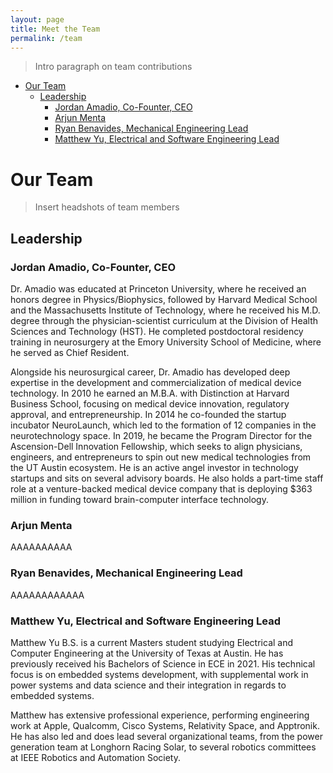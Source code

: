 ```yaml
---
layout: page
title: Meet the Team
permalink: /team
---
```


> Intro paragraph on team contributions

- [Our Team](#our-team)
  - [Leadership](#leadership)
    - [Jordan Amadio, Co-Founter, CEO](#jordan-amadio-co-founter-ceo)
    - [Arjun Menta](#arjun-menta)
    - [Ryan Benavides, Mechanical Engineering Lead](#ryan-benavides-mechanical-engineering-lead)
    - [Matthew Yu, Electrical and Software Engineering Lead](#matthew-yu-electrical-and-software-engineering-lead)


# Our Team

> Insert headshots of team members


## Leadership

### Jordan Amadio, Co-Founter, CEO

Dr. Amadio was educated at Princeton University, where he received an honors
degree in Physics/Biophysics, followed by Harvard Medical School and the
Massachusetts Institute of Technology, where he received his M.D. degree through
the physician-scientist curriculum at the Division of Health Sciences and
Technology (HST). He completed postdoctoral residency training in neurosurgery
at the Emory University School of Medicine, where he served as Chief Resident.

Alongside his neurosurgical career, Dr. Amadio has developed deep expertise in
the development and commercialization of medical device technology. In 2010 he
earned an M.B.A. with Distinction at Harvard Business School, focusing on
medical device innovation, regulatory approval, and entrepreneurship. In 2014 he
co-founded the startup incubator NeuroLaunch, which led to the formation of 12
companies in the neurotechnology space. In 2019, he became the Program Director
for the Ascension-Dell Innovation Fellowship, which seeks to align physicians,
engineers, and entrepreneurs to spin out new medical technologies from the UT
Austin ecosystem. He is an active angel investor in technology startups and sits
on several advisory boards. He also holds a part-time staff role at a
venture-backed medical device company that is deploying $363 million in funding
toward brain-computer interface technology.

### Arjun Menta

AAAAAAAAAA

### Ryan Benavides, Mechanical Engineering Lead

AAAAAAAAAAAA

### Matthew Yu, Electrical and Software Engineering Lead

Matthew Yu B.S. is a current Masters student studying Electrical and Computer
Engineering at the University of Texas at Austin. He has previously received his
Bachelors of Science in ECE in 2021. His technical focus is on embedded systems
development, with supplemental work in power systems and data science and their
integration in regards to embedded systems.

Matthew has extensive professional experience, performing engineering work at
Apple, Qualcomm, Cisco Systems, Relativity Space, and Apptronik. He has also led
and does lead several organizational teams, from the power generation team at
Longhorn Racing Solar, to several robotics committees at IEEE Robotics and
Automation Society.
